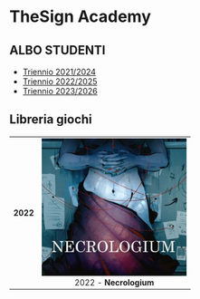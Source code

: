# TheSign Academy

## ALBO STUDENTI

- [Triennio 2021/2024](https://github.com/TheSignAcademy/Albo_2124)
- [Triennio 2022/2025](https://github.com/TheSignAcademy/Albo_2225)
- [Triennio 2023/2026](https://github.com/TheSignAcademy/Albo_2326)

## Libreria giochi

<table>
  <tr>
    <th>2022</th>
    <td>
      <div>
        <a href="https://github.com/TheSignAcademy/tw_necrologium">
          <img src="https://github.com/TheSignAcademy/.github/blob/main/profile/media/2022/Necrologium.jpg?raw=true" style="width:200; height:300; object-fit:cover" />
        </a>
        <div style="width:100%; text-align:center">2022 - <b>Necrologium</b></div>
      </div>
    </td>
  </tr>
</table>
